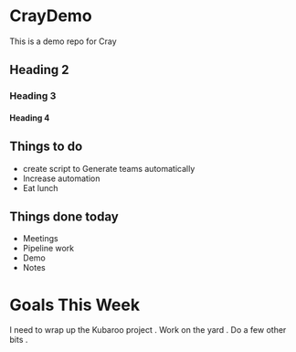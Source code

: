 # CrayDemo

This is a demo repo for Cray
## Heading 2 
### Heading 3
#### Heading 4




## Things to do
* create script to Generate teams automatically
* Increase automation
* Eat lunch

## Things done today
- Meetings
- Pipeline work
- Demo
- Notes


# Goals This Week
I need to wrap up the Kubaroo project . 
Work on the yard . Do a few other bits . 
